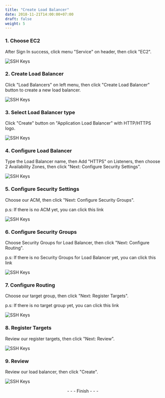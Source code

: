 ```yaml
---
title: "Create Load Balancer"
date: 2018-11-21T14:00:00+07:00
draft: false
weight: 5
---
```


### 1. Choose EC2
After Sign In success, click menu "Service" on header, then click "EC2".

![SSH Keys](/coding-guidelines/aws/aws-service.png)

### 2. Create Load Balancer
Click "Load Balancers" on left menu, then click "Create Load Balancer" button to create a new load balancer.

![SSH Keys](/coding-guidelines/aws/aws-lb-1.png)

### 3. Select Load Balancer type
Click "Create" button on "Application Load Balancer" with HTTP/HTTPS logo.

![SSH Keys](/coding-guidelines/aws/aws-lb-2.png)

### 4. Configure Load Balancer
Type the Load Balancer name, then Add "HTTPS" on Listeners, then choose 2 Availability Zones, then click "Next: Configure Security Settings".

![SSH Keys](/coding-guidelines/aws/aws-lb-3.png)

### 5. Configure Security Settings
Choose our ACM, then click "Next: Configure Security Groups".

p.s: If there is no ACM yet, you can click this link

![SSH Keys](/coding-guidelines/aws/aws-lb-4.png)

### 6. Configure Security Groups
Choose Security Groups for Load Balancer, then click "Next: Configure Routing".

p.s: If there is no Security Groups for Load Balancer yet, you can click this link

![SSH Keys](/coding-guidelines/aws/aws-lb-5.png)

### 7. Configure Routing
Choose our target group, then click "Next: Register Targets".

p.s: If there is no target group yet, you can click this link

![SSH Keys](/coding-guidelines/aws/aws-lb-6.png)

### 8. Register Targets
Review our register targets, then click "Next: Review".

![SSH Keys](/coding-guidelines/aws/aws-lb-7.png)

### 9. Review
Review our load balancer, then click "Create".

![SSH Keys](/coding-guidelines/aws/aws-lb-8.png)

<center>- - - Finish - - -</center>
